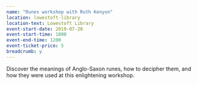 ```yaml
---
name: "Runes workshop with Ruth Kenyon"
location: lowestoft-library
location-text: Lowestoft Library
event-start-date: 2019-07-20
event-start-time: 1000
event-end-time: 1200
event-ticket-price: 5
breadcrumb: y
---
```


Discover the meanings of Anglo-Saxon runes, how to decipher them, and how they were used at this enlightening workshop.
